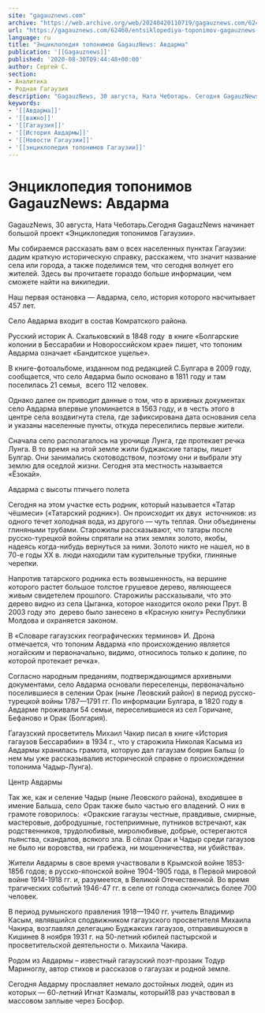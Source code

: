 ```yaml
---
site: "gagauznews.com"
archive: "https://web.archive.org/web/20240420110719/gagauznews.com/62460/entsiklopediya-toponimov-gagauznews-avdarma.html"
url: "https://gagauznews.com/62460/entsiklopediya-toponimov-gagauznews-avdarma.html"
language: ru
title: "Энциклопедия топонимов GagauzNews: Авдарма"
publication: '[[Gagauznews]]'
published: '2020-08-30T09:44:48+00:00'
author: Сергей С.
section:
- Аналитика
- Родная Гагаузия
description: "GagauzNews, 30 августа, Ната Чеботарь. Сегодня GagauzNews начинает большой проект «Энциклопедия топонимов Гагаузии». Мы собираемся рассказать вам о всех населенных пунктах Гагаузии: дадим краткую историческую справку, расскажем, что значит название села или города, а также поделимся тем, что сегодня волнует его жителей. Здесь вы прочитаете гораздо больше информации, чем сможете найти на википедии. Наш первая остановка — Авдарма, село, история которого насчитывает 457 лет. Село Авдарма входит в состав Комратского района. Русский историк А. Скальковский в 1848 году в книге «Болгарские колонии в Бессарабии и Новороссийском крае» пишет, что топоним Авдарма означает «Бандитское ущелье». В книге-фотоальбоме, изданном под редакцией С.Булгара […]"
keywords:
- '[[Авдарма]]'
- '[[важно]]'
- '[[Гагаузия]]'
- '[[История Авдармы]]'
- '[[Новости Гагаузии]]'
- '[[энциклопедия топонимов Гагаузии]]'
---
```


# Энциклопедия топонимов GagauzNews: Авдарма

GagauzNews, 30 августа, Ната Чеботарь.Сегодня GagauzNews начинает большой проект «Энциклопедия топонимов Гагаузии».

Мы собираемся рассказать вам о всех населенных пунктах Гагаузии: дадим краткую историческую справку, расскажем, что значит название села или города, а также поделимся тем, что сегодня волнует его жителей. Здесь вы прочитаете гораздо больше информации, чем сможете найти на википедии.

Наш первая остановка — Авдарма, село, история которого насчитывает 457 лет.

Село Авдарма входит в состав Комратского района.

Русский историк А. Скальковский в 1848 году  в книге «Болгарские колонии в Бессарабии и Новороссийском крае» пишет, что топоним Авдарма означает «Бандитское ущелье».

В книге-фотоальбоме, изданном под редакцией С.Булгара в 2009 году, сообщается, что село Авдарма было основано в 1811 году и там поселилась 21 семья,  всего 112 человек.

Однако далее он приводит данные о том, что в архивных документах село Авдарма впервые упоминается в 1563 году, и в честь этого в центре села воздвигнута стела, где зафиксирована дата основания села и указаны населенные пункты, откуда переселились первые жители.

Сначала село располагалось на урочище Лунга, где протекает речка Лунга. В то время на этой земле жили буджакские татары, пишет Булгар. Они занимались скотоводством, поэтому они и выбрали эту землю для оседлой жизни. Сегодня эта местность называется «Ёзокай».

Авдарма с высоты птичьего полета

Сегодня на этом участке есть родник, который называется «Татар чёшмеси» («Татарский родник»). Он происходит их двух  источников: из одного течет холодная вода, из другого — чуть теплая. Они объединены глиняными трубами. Старожилы рассказывают, что татары после русско-турецкой войны спрятали на этих землях золото, якобы, надеясь когда-нибудь вернуться за ними. Золото никто не нашел, но в 70-е годы XX в. люди находили там курительные трубки, глиняные черепки.

Напротив татарского родника есть возвышенность, на вершине которого растет большое толстое грушевое дерево, являющееся живым свидетелем прошлого. Старожилы рассказывали, что это дерево видно из села Цыганка, которое находится около реки Прут. В 2003 году это  дерево было занесено в «Красную книгу» Республики Молдова и охраняется законом.

В «Словаре гагаузских географических терминов» И. Дрона отмечается, что топоним Авдарма «по происхождению является ногайским и первоначально, видимо, относилось только к долине, по которой протекает речка».

Согласно народным преданиям, подтверждающимся архивными документами, село Авдарма основали переселенцы, первоначально поселившиеся в селении Орак (ныне Леовский район) в период русско-турецкой войны 1787—1791 гг. По информации Булгара, в 1820 году в Авдарме проживали 54 семьи, переселившиеся из сел Горичане, Бефаново и Орак (Болгария).

Гагаузский просветитель Михаил Чакир писал в книге «История гагаузов Бессарабии» в 1934 г., что у старожила Николая Касыма из Авдармы хранилась грамота, которую дал гагаузам боярин Бальш (о нем мы уже рассказывалив исторической справке о происхождении топонима Чадыр-Лунга).

Центр Авдармы

Так же, как и селение Чадыр (ныне Леовского района), входившее в имение Бальша, село Орак также было частью его владений. О них в грамоте говорилось:  «Оракские гагаузы честные, правдивые, смирные, мастеровые, добродушные, гостеприимные, путников встречают, как родственников, трудолюбивые, миролюбивые, добрые, остерегаются пьянства, скандалов, всякого зла. В сёлах Орак и Чадыр среди гагаузов не было ни воровства, ни грабежа, ни мошенничества, ни убийства».

Жители Авдармы в свое время участвовали в Крымской войне 1853-1856 годов; в русско-японской войне 1904-1905 года, в Первой мировой войне 1914-1918 гг. и, разумеется, в Великой Отечественной. Во время трагических событий 1946-47 гг. в селе от голода скончались более 700 человек.

В период румынского правления 1918—1940 гг. учитель Владимир Касым, являвшийся сподвижником гагаузского просветителя Михаила Чакира, возглавлял делегацию Буджаксих гагаузов, отправившуюся в Кишинев 8 ноября 1931 г. на 50-летний юбилей пастырской и просветительской деятельности о. Михаила Чакира.

Родом из Авдармы – известный гагаузский поэт-прозаик Тодур Мариноглу, автор стихов и рассказов о гагаузах и родной земле.

Сегодня Авдарму прославляет немало достойных людей, один из которых — 60-летний Игнат Казмалы, который18 раз участвовал в массовом заплыве через Босфор.